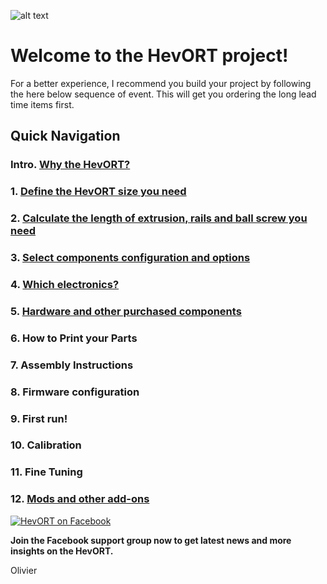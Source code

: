 
![alt text](https://github.com/MirageC79/HevORT/blob/master/images/Coverflat.png?raw=true)
# Welcome to the HevORT project!
For a better experience, I recommend you build your project by following the here below sequence of event.  This will get you ordering the long lead time items first.  

## Quick Navigation
### Intro. [Why the HevORT?](/intro.md)
### 1. [Define the HevORT size you need](/definesize.md)
### 2. [Calculate the length of extrusion, rails and ball screw you need](/framecalculator.md)
### 3. [Select components configuration and options](/componentselection.md)
### 4. [Which electronics?](/electronics.md)
### 5. [Hardware and other purchased components](purchased)
### 6. How to Print your Parts 
### 7. Assembly Instructions
### 8. Firmware configuration
### 9. First run!
### 10. Calibration
### 11. Fine Tuning
### 12. [Mods and other add-ons](modsandmore)


[![HevORT on Facebook](http://icons.iconarchive.com/icons/paomedia/small-n-flat/48/social-facebook-icon.png "Join the support group")](https://www.facebook.com/groups/hevort/)  

**Join the Facebook support group now to get latest news and more insights on the HevORT.**

Olivier




